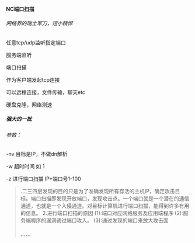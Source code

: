 #### NC端口扫描

###### 网络界的瑞士军刀，短小精悍

任意tcp/udp监听指定端口

服务端监听

端口扫描

作为客户端发起tcp连接

可以远程连接，文件传输，聊天etc

硬盘克隆，网络测速

##### 强大的一批

###### 参数：

-nv 目标是IP，不做dn解析

-w 超时时间 如 1

-z 进行端口扫描 IP+端口号1-100

> .二三四层发现的目的只是为了准确发现所有存活的主机IP，确定攻击目标。端口扫描即发现开放端口，发现攻击点。一个端口就是一个潜在的通信通道，也就是一个入侵通道。对目标计算机进行端口扫描，能得到许多有用的信息。
> 2.进行端口扫描的原因
> (1):端口对应网络服务及应用端程序
> (2):服务端程序的漏洞通过端口攻入。
> (3):通过发现的端口来放大攻击面
>
> ##### ……